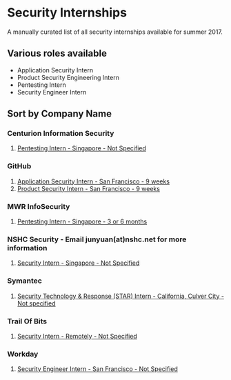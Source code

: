 # Security Internships
A manually curated list of all security internships available for summer 2017.

## Various roles available
- Application Security Intern
- Product Security Engineering Intern
- Pentesting Intern
- Security Engineer Intern

## Sort by Company Name
### Centurion Information Security
1.  [Pentesting Intern - Singapore - Not Specified](http://centurioninfosec.sg/careers)

### GitHub
1.  [Application Security Intern - San Francisco - 9 weeks](https://jobs.lever.co/github/eb49d79f-7022-41d5-afaa-8b4dc8661114)
2.  [Product Security Intern - San Francisco - 9 weeks](https://jobs.lever.co/github/d297d5f0-9eff-4cf5-bb0c-daa41a0d57db)

### MWR InfoSecurity
1. [Pentesting Intern - Singapore - 3 or 6 months](https://careers.mwrinfosecurity.com/Jobs/Advert/454194?FromSearch=False)

### NSHC Security - Email junyuan(at)nshc.net for more information
1. [Security Intern - Singapore - Not Specified](http://www.nshc.net/wp/en/) 

### Symantec
1. [Security Technology & Response (STAR) Intern - California, Culver City - Not specified](https://symantec.wd1.myworkdayjobs.com/en-US/university/job/USA---California-Culver-City/Security-Technology---Response--STAR--Intern---Symantec_34626)

### Trail Of Bits
1. [Security Intern - Remotely - Not Specified](https://blog.trailofbits.com/2016/08/09/work-for-us-fall-and-winter-internship-opportunities/)

### Workday
1. [Security Engineer Intern - San Francisco - Not Specified](https://core.infosecconnect.com/amybadydyrIFSC/)

